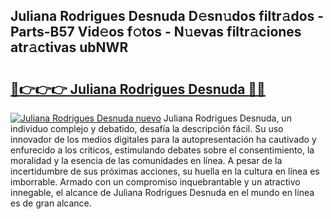 ## Juliana Rodrigues Desnuda D𝚎sn𝚞dos filtr𝚊dos - Parts-B57 Vid𝚎os f𝚘tos - N𝚞evas filtr𝚊ciones atr𝚊ctivas ubNWR

# <h2><a href="http://mb3w8p.tromn.icu/?c=Juliana+Rodrigues+Desnuda">🔗👉👉👉 Juliana Rodrigues Desnuda 🔗🔗</a></h2>

[![Juliana Rodrigues Desnuda nuevo](https://i.imgur.com/pEAQMta.gif)](http://mb3w8p.tromn.icu/?c=Juliana+Rodrigues+Desnuda)
Juliana Rodrigues Desnuda, un individuo complejo y debatido, desafía la descripción fácil. Su uso innovador de los medios digitales para la autopresentación ha cautivado y enfurecido a los críticos, estimulando debates sobre el consentimiento, la moralidad y la esencia de las comunidades en línea. A pesar de la incertidumbre de sus próximas acciones, su huella en la cultura en línea es imborrable. Armado con un compromiso inquebrantable y un atractivo innegable, el alcance de Juliana Rodrigues Desnuda en el mundo en línea es de gran alcance.
